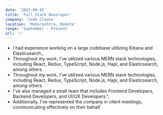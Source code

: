 ```yaml
---
date: '2023-09-01'
title: 'Full Stack Developer'
company: 'Code Clause'
location: 'Maharashtra, Remote'
range: 'September - Present'
url: '/'
---
```


- I had experience working on a large codebase utilizing Kibana and Elasticsearch.,
- Throughout my work, I've utilized various MERN stack technologies, including React, Redux, TypeScript, Node.js, Hapi, and Elasticsearch, among others
- Throughout my work, I've utilized various MERN stack technologies, including React, Redux, TypeScript, Node.js, Hapi, and Elasticsearch, among others
- I've also managed a small team that includes Frontend Developers, Backend Developers, and UI/UX Developers.",
- Additionally, I've represented the company in client meetings, communicating effectively on their behalf
